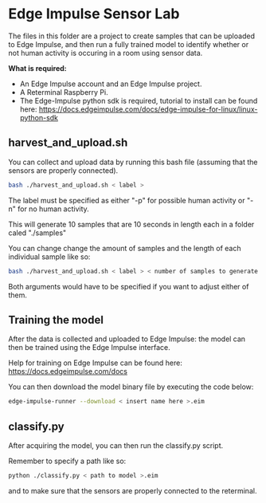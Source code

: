 # Edge Impulse Sensor Lab
The files in this folder are a project to create samples that can be uploaded to Edge Impulse, and then run a fully trained model to identify whether or not human activity is occuring in a room using sensor data.

**What is required:**
- An Edge Impulse account and an Edge Impulse project.
- A Reterminal Raspberry Pi.
- The Edge-Impulse python sdk is required, tutorial to install can be found here: https://docs.edgeimpulse.com/docs/edge-impulse-for-linux/linux-python-sdk

## harvest_and_upload.sh
You can collect and upload data by running this bash file (assuming that the sensors are properly connected).
```bash
bash ./harvest_and_upload.sh < label >
```
The label must be specified as either "-p" for possible human activity or "-n" for no human activity.

This will generate 10 samples that are 10 seconds in length each in a folder caled "./samples"

You can change change the amount of samples and the length of each individual sample like so:
```bash
bash ./harvest_and_upload.sh < label > < number of samples to generate > < length of seconds >
```
Both arguments would have to be specified if you want to adjust either of them.
## Training the model
After the data is collected and uploaded to Edge Impulse: the model can then be trained using the Edge Impulse interface.

Help for training on Edge Impulse can be found here: https://docs.edgeimpulse.com/docs

You can then download the model binary file by executing the code below:
```bash
edge-impulse-runner --download < insert name here >.eim
```

## classify.py
After acquiring the model, you can then run the classify.py script.

Remember to specify a path like so:
```bash
python ./classify.py < path to model >.eim
```
and to make sure that the sensors are properly connected to the reterminal.


